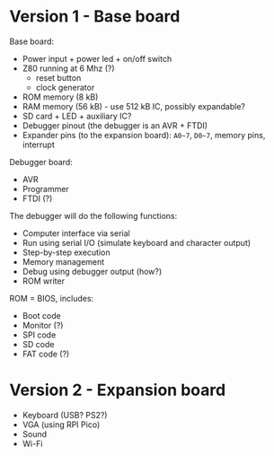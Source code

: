 # Version 1 - Base board

Base board:
- Power input + power led + on/off switch
- Z80 running at 6 Mhz (?)
  - reset button
  - clock generator
- ROM memory (8 kB)
- RAM memory (56 kB) - use 512 kB IC, possibly expandable?
- SD card + LED + auxiliary IC?
- Debugger pinout (the debugger is an AVR + FTDI)
- Expander pins (to the expansion board): `A0~7`, `D0~7`, memory pins, interrupt

Debugger board:
- AVR
- Programmer
- FTDI (?)

The debugger will do the following functions:
- Computer interface via serial
- Run using serial I/O (simulate keyboard and character output)
- Step-by-step execution
- Memory management
- Debug using debugger output (how?)
- ROM writer

ROM = BIOS, includes:
- Boot code
- Monitor (?)
- SPI code
- SD code
- FAT code (?)

# Version 2 - Expansion board

- Keyboard (USB? PS2?)
- VGA (using RPI Pico)
- Sound
- Wi-Fi
